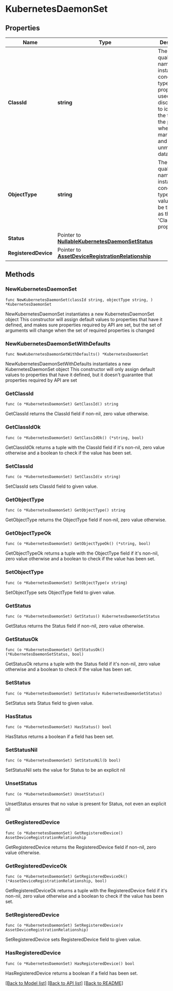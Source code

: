 # KubernetesDaemonSet

## Properties

Name | Type | Description | Notes
------------ | ------------- | ------------- | -------------
**ClassId** | **string** | The fully-qualified name of the instantiated, concrete type. This property is used as a discriminator to identify the type of the payload when marshaling and unmarshaling data. | [default to "kubernetes.DaemonSet"]
**ObjectType** | **string** | The fully-qualified name of the instantiated, concrete type. The value should be the same as the &#39;ClassId&#39; property. | [default to "kubernetes.DaemonSet"]
**Status** | Pointer to [**NullableKubernetesDaemonSetStatus**](KubernetesDaemonSetStatus.md) |  | [optional] 
**RegisteredDevice** | Pointer to [**AssetDeviceRegistrationRelationship**](AssetDeviceRegistrationRelationship.md) |  | [optional] 

## Methods

### NewKubernetesDaemonSet

`func NewKubernetesDaemonSet(classId string, objectType string, ) *KubernetesDaemonSet`

NewKubernetesDaemonSet instantiates a new KubernetesDaemonSet object
This constructor will assign default values to properties that have it defined,
and makes sure properties required by API are set, but the set of arguments
will change when the set of required properties is changed

### NewKubernetesDaemonSetWithDefaults

`func NewKubernetesDaemonSetWithDefaults() *KubernetesDaemonSet`

NewKubernetesDaemonSetWithDefaults instantiates a new KubernetesDaemonSet object
This constructor will only assign default values to properties that have it defined,
but it doesn't guarantee that properties required by API are set

### GetClassId

`func (o *KubernetesDaemonSet) GetClassId() string`

GetClassId returns the ClassId field if non-nil, zero value otherwise.

### GetClassIdOk

`func (o *KubernetesDaemonSet) GetClassIdOk() (*string, bool)`

GetClassIdOk returns a tuple with the ClassId field if it's non-nil, zero value otherwise
and a boolean to check if the value has been set.

### SetClassId

`func (o *KubernetesDaemonSet) SetClassId(v string)`

SetClassId sets ClassId field to given value.


### GetObjectType

`func (o *KubernetesDaemonSet) GetObjectType() string`

GetObjectType returns the ObjectType field if non-nil, zero value otherwise.

### GetObjectTypeOk

`func (o *KubernetesDaemonSet) GetObjectTypeOk() (*string, bool)`

GetObjectTypeOk returns a tuple with the ObjectType field if it's non-nil, zero value otherwise
and a boolean to check if the value has been set.

### SetObjectType

`func (o *KubernetesDaemonSet) SetObjectType(v string)`

SetObjectType sets ObjectType field to given value.


### GetStatus

`func (o *KubernetesDaemonSet) GetStatus() KubernetesDaemonSetStatus`

GetStatus returns the Status field if non-nil, zero value otherwise.

### GetStatusOk

`func (o *KubernetesDaemonSet) GetStatusOk() (*KubernetesDaemonSetStatus, bool)`

GetStatusOk returns a tuple with the Status field if it's non-nil, zero value otherwise
and a boolean to check if the value has been set.

### SetStatus

`func (o *KubernetesDaemonSet) SetStatus(v KubernetesDaemonSetStatus)`

SetStatus sets Status field to given value.

### HasStatus

`func (o *KubernetesDaemonSet) HasStatus() bool`

HasStatus returns a boolean if a field has been set.

### SetStatusNil

`func (o *KubernetesDaemonSet) SetStatusNil(b bool)`

 SetStatusNil sets the value for Status to be an explicit nil

### UnsetStatus
`func (o *KubernetesDaemonSet) UnsetStatus()`

UnsetStatus ensures that no value is present for Status, not even an explicit nil
### GetRegisteredDevice

`func (o *KubernetesDaemonSet) GetRegisteredDevice() AssetDeviceRegistrationRelationship`

GetRegisteredDevice returns the RegisteredDevice field if non-nil, zero value otherwise.

### GetRegisteredDeviceOk

`func (o *KubernetesDaemonSet) GetRegisteredDeviceOk() (*AssetDeviceRegistrationRelationship, bool)`

GetRegisteredDeviceOk returns a tuple with the RegisteredDevice field if it's non-nil, zero value otherwise
and a boolean to check if the value has been set.

### SetRegisteredDevice

`func (o *KubernetesDaemonSet) SetRegisteredDevice(v AssetDeviceRegistrationRelationship)`

SetRegisteredDevice sets RegisteredDevice field to given value.

### HasRegisteredDevice

`func (o *KubernetesDaemonSet) HasRegisteredDevice() bool`

HasRegisteredDevice returns a boolean if a field has been set.


[[Back to Model list]](../README.md#documentation-for-models) [[Back to API list]](../README.md#documentation-for-api-endpoints) [[Back to README]](../README.md)


